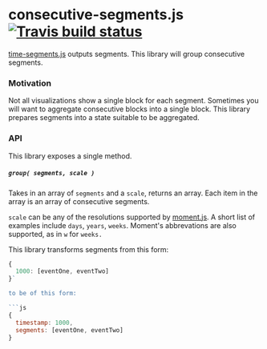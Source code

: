 # consecutive-segments.js [![Travis build status](http://img.shields.io/travis/jmeas/consecutive-segments.js.svg?style=flat)](https://travis-ci.org/jmeas/consecutive-segments.js)

[time-segments.js](https://github.com/jmeas/time-segments.js) outputs segments. This
library will group consecutive segments.

### Motivation

Not all visualizations show a single block for each segment. Sometimes you will
want to aggregate consecutive blocks into a single block. This library prepares
segments into a state suitable to be aggregated.

### API

This library exposes a single method.

##### `group( segments, scale )`

Takes in an array of `segments` and a `scale`, returns an array. Each item in the array
is an array of consecutive segments.

`scale` can be any of the resolutions supported by [moment.js](http://momentjs.com/).
A short list of examples include `days`, `years`, `weeks`. Moment's abbrevations
are also supported, as in `w` for `weeks.`

This library transforms segments from this form:

```js
{
  1000: [eventOne, eventTwo]
}`

to be of this form:

```js
{
  timestamp: 1000,
  segments: [eventOne, eventTwo]
}
```
